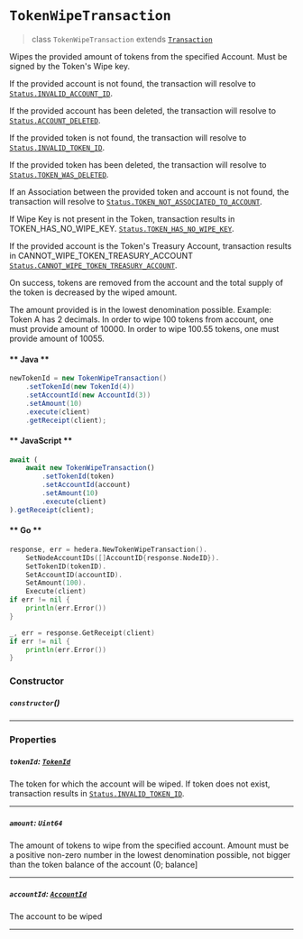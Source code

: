 # `TokenWipeTransaction`

> class `TokenWipeTransaction` extends [`Transaction`](reference/Transaction.md)

Wipes the provided amount of tokens from the specified Account. Must be signed by the Token's Wipe key.

If the provided account is not found, the transaction will resolve to
[`Status.INVALID_ACCOUNT_ID`](reference/Status.md#INVALID_ACCOUNT_ID).

If the provided account has been deleted, the transaction will resolve to
[`Status.ACCOUNT_DELETED`](reference/Status.md#ACCOUNT_DELETED).

If the provided token is not found, the transaction will resolve to
[`Status.INVALID_TOKEN_ID`](reference/Status.md#INVALID_TOKEN_ID).

If the provided token has been deleted, the transaction will resolve to
[`Status.TOKEN_WAS_DELETED`](reference/Status.md#TOKEN_WAS_DELETED).

If an Association between the provided token and account is not found, the transaction will resolve to
[`Status.TOKEN_NOT_ASSOCIATED_TO_ACCOUNT`](reference/Status.md#TOKEN_NOT_ASSOCIATED_TO_ACCOUNT).

If Wipe Key is not present in the Token, transaction results in TOKEN_HAS_NO_WIPE_KEY.
[`Status.TOKEN_HAS_NO_WIPE_KEY`](reference/Status.md#TOKEN_HAS_NO_WIPE_KEY).

If the provided account is the Token's Treasury Account, transaction results in CANNOT_WIPE_TOKEN_TREASURY_ACCOUNT
[`Status.CANNOT_WIPE_TOKEN_TREASURY_ACCOUNT`](reference/Status.md#CANNOT_WIPE_TOKEN_TREASURY_ACCOUNT).

On success, tokens are removed from the account and the total supply of the token is decreased by the wiped amount.

The amount provided is in the lowest denomination possible. Example:
Token A has 2 decimals. In order to wipe 100 tokens from account, one must provide amount of 10000. In order to wipe
100.55 tokens, one must provide amount of 10055.

<!-- tabs:start -->

#### ** Java **

```java
newTokenId = new TokenWipeTransaction()
    .setTokenId(new TokenId(4))
    .setAccountId(new AccountId(3))
    .setAmount(10)
    .execute(client)
    .getReceipt(client);
```

#### ** JavaScript **

```js
await (
    await new TokenWipeTransaction()
        .setTokenId(token)
        .setAccountId(account)
        .setAmount(10)
        .execute(client)
).getReceipt(client);
```

#### ** Go **

```go
response, err = hedera.NewTokenWipeTransaction().
    SetNodeAccountIDs([]AccountID{response.NodeID}).
    SetTokenID(tokenID).
    SetAccountID(accountID).
    SetAmount(100).
    Execute(client)
if err != nil {
    println(err.Error())
}

_, err = response.GetReceipt(client)
if err != nil {
    println(err.Error())
}
```

<!-- tabs:end -->

### Constructor

##### `constructor`()

---

### Properties

##### `tokenId`: [`TokenId`](reference/token/TokenId.md)

The token for which the account will be wiped. If token does not exist, transaction results in
[`Status.INVALID_TOKEN_ID`](reference/Status.md#INVALID_TOKEN_ID).

---

##### `amount`: `Uint64`

The amount of tokens to wipe from the specified account. Amount must be a positive non-zero number in the lowest
denomination possible, not bigger than the token balance of the account (0; balance]

---

##### `accountId`: [`AccountId`](reference/cryptocurrency/AccountId.md)

The account to be wiped

---
